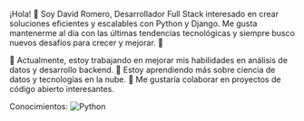 ¡Hola! 👋
Soy David Romero, Desarrollador Full Stack interesado en crear soluciones eficientes y escalables con Python y Django. Me gusta mantenerme al día con las últimas tendencias tecnológicas y siempre busco nuevos desafíos para crecer y mejorar. 🚀

🔭 Actualmente, estoy trabajando en mejorar mis habilidades en análisis de datos y desarrollo backend.
🌱 Estoy aprendiendo más sobre ciencia de datos y tecnologías en la nube.
👯 Me gustaría colaborar en proyectos de código abierto interesantes.


Conocimientos:
![Python](https://img.shields.io/badge/Python-3776AB?style=for-the-badge&logo=python&logoColor=white)

